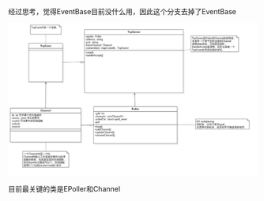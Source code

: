 

经过思考，觉得EventBase目前没什么用，因此这个分支去掉了EventBase

![类图](https://github.com/huntinux/handy-learn/blob/no_eventbase/doc/class.png)

目前最关键的类是EPoller和Channel
